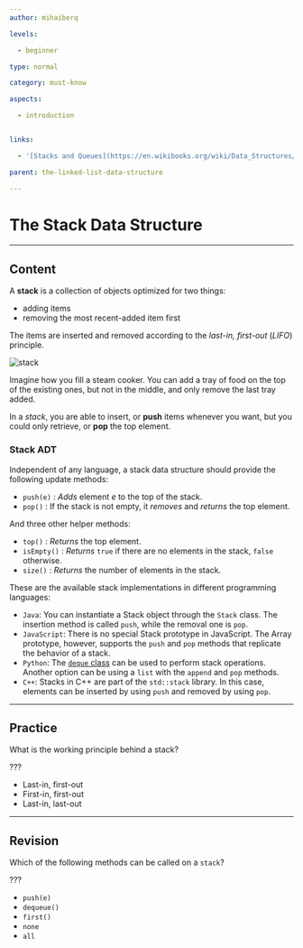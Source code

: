 ```yaml
---
author: mihaiberq

levels:

  - beginner

type: normal

category: must-know

aspects:

  - introduction


links:

  - '[Stacks and Queues](https://en.wikibooks.org/wiki/Data_Structures/Stacks_and_Queues){website}'

parent: the-linked-list-data-structure

---
```


# The Stack Data Structure

---
## Content

A **stack** is a collection of objects optimized for two things:
- adding items
- removing the most recent-added item first

The items are inserted and removed according to the *last-in, first-out* (*LIFO*) principle.

![stack](https://img.enkipro.com/a81cf71c5ee5e7dfbf0ffcd911b02642.png)

Imagine how you fill a steam cooker. You can add a tray of food on the top of the existing ones, but not in the middle, and only remove the last tray added.

In a *stack*, you are able to insert, or **push** items whenever you want, but you could only retrieve, or **pop** the top element.

### Stack ADT
Independent of any language, a stack data structure should provide the following update methods:
- `push(e)` : *Adds* element *e* to the top of the stack.
- `pop()` : If the stack is not empty, it *removes* and *returns* the top element.

And three other helper methods:
- `top()` : *Returns* the top element.
- `isEmpty()` : *Returns* `true` if there are no elements in the stack, `false` otherwise.
- `size()` : *Returns* the number of elements in the stack.

These are the available stack implementations in different programming languages:
  - `Java`: You can instantiate a Stack object through the `Stack` class. The insertion method is called `push`, while the removal one is `pop`.
  - `JavaScript`: There is no special Stack prototype in JavaScript. The Array prototype, however, supports the `push` and `pop` methods that replicate the behavior of a stack.
  - `Python`: The [`deque` class](https://docs.python.org/2.5/lib/deque-objects.html) can be used to perform stack operations. Another option can be using a `list` with the `append` and `pop` methods.
  - `C++`: Stacks in C++ are part of the `std::stack` library. In this case, elements can be inserted by using `push` and removed by using `pop`.

---
## Practice

What is the working principle behind a stack?

???

* Last-in, first-out
* First-in, first-out
* Last-in, last-out

---
## Revision

Which of the following methods can be called on a `stack`?

???


* `push(e)`
* `dequeue()`
* `first()`
* `none`
* `all`

